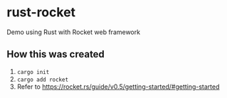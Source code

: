 # rust-rocket

Demo using Rust with Rocket web framework

## How this was created

1. `cargo init`
2. `cargo add rocket`
3. Refer to <https://rocket.rs/guide/v0.5/getting-started/#getting-started>

